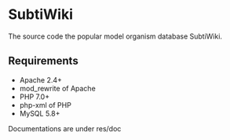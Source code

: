 # SubtiWiki
The source code the popular model organism database SubtiWiki.

## Requirements
- Apache 2.4+
- mod_rewrite of Apache
- PHP 7.0+
- php-xml of PHP
- MySQL 5.8+

Documentations are under res/doc
